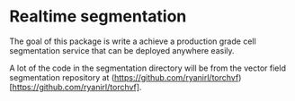 # Realtime segmentation

The goal of this package is write a achieve a production grade cell segmentation service that can be deployed anywhere easily.

A lot of the code in the segmentation directory will be from the vector field segmentation repository at (https://github.com/ryanirl/torchvf)[https://github.com/ryanirl/torchvf].

